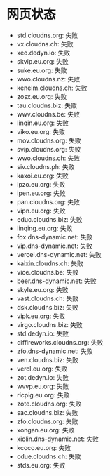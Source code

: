 # 网页状态
- std.cloudns.org: 失败
- vx.cloudns.ch: 失败
- xeo.dedyn.io: 失败
- skvip.eu.org: 失败
- suke.eu.org: 失败
- wwo.cloudns.nz: 失败
- kenelm.cloudns.ch: 失败
- zosx.eu.org: 失败
- tau.cloudns.biz: 失败
- wwv.cloudns.be: 失败
- linqin.eu.org: 失败
- viko.eu.org: 失败
- mov.cloudns.org: 失败
- svip.cloudns.org: 失败
- wwo.cloudns.ch: 失败
- siv.cloudns.ph: 失败
- kaxoi.eu.org: 失败
- ipzo.eu.org: 失败
- ipen.eu.org: 失败
- pan.cloudns.org: 失败
- vipn.eu.org: 失败
- educ.cloudns.biz: 失败
- linqing.eu.org: 失败
- fox.dns-dynamic.net: 失败
- vip.dns-dynamic.net: 失败
- vercel.dns-dynamic.net: 失败
- kaixin.cloudns.ch: 失败
- vice.cloudns.be: 失败
- beer.dns-dynamic.net: 失败
- skyle.eu.org: 失败
- vast.cloudns.ch: 失败
- dsk.cloudns.biz: 失败
- vipk.eu.org: 失败
- virgo.cloudns.biz: 失败
- std.dedyn.io: 失败
- diffireworks.cloudns.org: 失败
- zfo.dns-dynamic.net: 失败
- ven.cloudns.biz: 失败
- vercl.eu.org: 失败
- zot.dedyn.io: 失败
- wvvp.eu.org: 失败
- ricpig.eu.org: 失败
- zote.cloudns.org: 失败
- sac.cloudns.biz: 失败
- zfo.cloudns.org: 失败
- xongan.eu.org: 失败
- xiolin.dns-dynamic.net: 失败
- kcoco.eu.org: 失败
- cdue.cloudns.ch: 失败
- stds.eu.org: 失败

